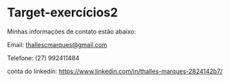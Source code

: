 # Target-exercícios2

Minhas informações de contato estão abaixo:

Email: thallescmarques@gmail.com

Telefone: (27) 992411484

conta do linkedin: https://www.linkedin.com/in/thalles-marques-2824142b7/
